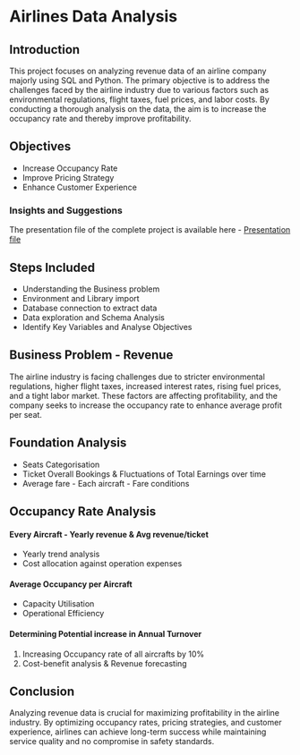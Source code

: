 # Airlines Data Analysis

## Introduction
This project focuses on analyzing revenue data of an airline company majorly using SQL and Python. The primary objective is to address the challenges faced by the airline industry due to various factors such as environmental regulations, flight taxes, fuel prices, and labor costs. By conducting a thorough analysis on the data, the aim is to increase the occupancy rate and thereby improve profitability.

## Objectives
- Increase Occupancy Rate
- Improve Pricing Strategy
- Enhance Customer Experience

### Insights and Suggestions
The presentation file of the complete project is available here - [Presentation file](https://drive.google.com/file/d/1FgNXfD-QVZq9gQv-nX23Tqmjh6WO9-A8/view)

## Steps Included
- Understanding the Business problem
- Environment and Library import
- Database connection to extract data
- Data exploration and Schema Analysis
- Identify Key Variables and Analyse Objectives

## Business Problem - Revenue
The airline industry is facing challenges due to stricter environmental regulations, higher flight taxes, increased interest rates, rising fuel prices, and a tight labor market. These factors are affecting profitability, and the company seeks to increase the occupancy rate to enhance average profit per seat.

## Foundation Analysis
- Seats Categorisation
- Ticket Overall Bookings & Fluctuations of Total Earnings over time
- Average fare - Each aircraft - Fare conditions

## Occupancy Rate Analysis
#### Every Aircraft - Yearly revenue & Avg revenue/ticket
- Yearly trend analysis
- Cost allocation against operation expenses

#### Average Occupancy per Aircraft
- Capacity Utilisation
- Operational Efficiency

#### Determining Potential increase in Annual Turnover
1. Increasing Occupancy rate of all aircrafts by 10%
2. Cost-benefit analysis & Revenue forecasting

## Conclusion
Analyzing revenue data is crucial for maximizing profitability in the airline industry. By optimizing occupancy rates, pricing strategies, and customer experience, airlines can achieve long-term success while maintaining service quality and no compromise in safety standards.
